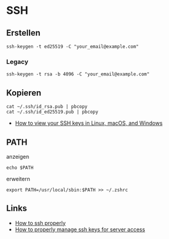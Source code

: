# SSH

## Erstellen

```
ssh-keygen -t ed25519 -C "your_email@example.com"
```

### Legacy

```
ssh-keygen -t rsa -b 4096 -C "your_email@example.com"
```

## Kopieren

```
cat ~/.ssh/id_rsa.pub | pbcopy
cat ~/.ssh/id_ed25519.pub | pbcopy
```

- [How to view your SSH keys in Linux, macOS, and Windows](https://www.techrepublic.com/article/how-to-view-your-ssh-keys-in-linux-macos-and-windows/)

## PATH

anzeigen
```
echo $PATH
```

erweitern
```
export PATH=/usr/local/sbin:$PATH >> ~/.zshrc
```

## Links

- [How to ssh properly](https://gravitational.com/blog/how-to-ssh-properly/)
- [How to properly manage ssh keys for server access](https://www.paepper.com/blog/posts/how-to-properly-manage-ssh-keys-for-server-access/)